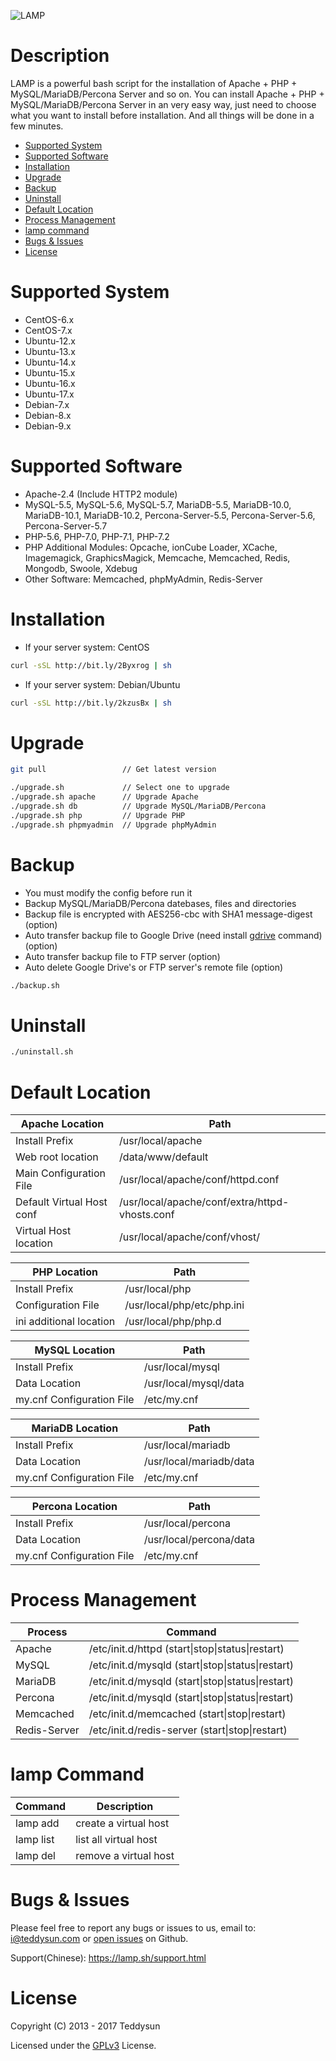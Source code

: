 ![LAMP](https://github.com/teddysun/lamp/raw/master/conf/lamp.gif)

Description
===========
LAMP is a powerful bash script for the installation of Apache + PHP + MySQL/MariaDB/Percona Server and so on. You can install Apache + PHP + MySQL/MariaDB/Percona Server in an very easy way, just need to choose what you want to install before installation. And all things will be done in a few minutes.

- [Supported System](#supported-system)
- [Supported Software](#supported-software)
- [Installation](#installation)
- [Upgrade](#upgrade)
- [Backup](#backup)
- [Uninstall](#uninstall)
- [Default Location](#default-location)
- [Process Management](#process-management)
- [lamp command](#lamp-command)
- [Bugs & Issues](#bugs--issues)
- [License](#license)

Supported System
===============
- CentOS-6.x
- CentOS-7.x
- Ubuntu-12.x
- Ubuntu-13.x
- Ubuntu-14.x
- Ubuntu-15.x
- Ubuntu-16.x
- Ubuntu-17.x
- Debian-7.x
- Debian-8.x
- Debian-9.x

Supported Software
==================
- Apache-2.4 (Include HTTP2 module)
- MySQL-5.5, MySQL-5.6, MySQL-5.7, MariaDB-5.5, MariaDB-10.0, MariaDB-10.1, MariaDB-10.2, Percona-Server-5.5, Percona-Server-5.6, Percona-Server-5.7
- PHP-5.6, PHP-7.0, PHP-7.1, PHP-7.2
- PHP Additional Modules: Opcache, ionCube Loader, XCache, Imagemagick, GraphicsMagick, Memcache, Memcached, Redis, Mongodb, Swoole, Xdebug
- Other Software: Memcached, phpMyAdmin, Redis-Server

Installation
============
- If your server system: CentOS
```bash
curl -sSL http://bit.ly/2Byxrog | sh
```
- If your server system: Debian/Ubuntu
```bash
curl -sSL http://bit.ly/2kzusBx | sh
```

Upgrade
=======
```bash
git pull                 // Get latest version

./upgrade.sh             // Select one to upgrade
./upgrade.sh apache      // Upgrade Apache
./upgrade.sh db          // Upgrade MySQL/MariaDB/Percona
./upgrade.sh php         // Upgrade PHP
./upgrade.sh phpmyadmin  // Upgrade phpMyAdmin
```

Backup
======
- You must modify the config before run it
- Backup MySQL/MariaDB/Percona datebases, files and directories
- Backup file is encrypted with AES256-cbc with SHA1 message-digest (option)
- Auto transfer backup file to Google Drive (need install [gdrive](https://teddysun.com/469.html) command) (option)
- Auto transfer backup file to FTP server (option)
- Auto delete Google Drive's or FTP server's remote file (option)

```bash
./backup.sh
```

Uninstall
=========
```bash
./uninstall.sh
```

Default Location
================
| Apache Location            | Path                                           |
|----------------------------|------------------------------------------------|
| Install Prefix             | /usr/local/apache                              |
| Web root location          | /data/www/default                              |
| Main Configuration File    | /usr/local/apache/conf/httpd.conf              |
| Default Virtual Host conf  | /usr/local/apache/conf/extra/httpd-vhosts.conf |
| Virtual Host location      | /usr/local/apache/conf/vhost/                  |

| PHP Location               | Path                                           |
|----------------------------|------------------------------------------------|
| Install Prefix             | /usr/local/php                                 |
| Configuration File         | /usr/local/php/etc/php.ini                     |
| ini additional location    | /usr/local/php/php.d                           |

| MySQL Location             | Path                                           |
|----------------------------|------------------------------------------------|
| Install Prefix             | /usr/local/mysql                               |
| Data Location              | /usr/local/mysql/data                          |
| my.cnf Configuration File  | /etc/my.cnf                                    |

| MariaDB Location           | Path                                           |
|----------------------------|------------------------------------------------|
| Install Prefix             | /usr/local/mariadb                             |
| Data Location              | /usr/local/mariadb/data                        |
| my.cnf Configuration File  | /etc/my.cnf                                    |

| Percona Location           | Path                                           |
|----------------------------|------------------------------------------------|
| Install Prefix             | /usr/local/percona                             |
| Data Location              | /usr/local/percona/data                        |
| my.cnf Configuration File  | /etc/my.cnf                                    |

Process Management
==================
| Process     | Command                                                 |
|-------------|---------------------------------------------------------|
| Apache      | /etc/init.d/httpd  (start\|stop\|status\|restart)       |
| MySQL       | /etc/init.d/mysqld (start\|stop\|status\|restart)       |
| MariaDB     | /etc/init.d/mysqld (start\|stop\|status\|restart)       |
| Percona     | /etc/init.d/mysqld (start\|stop\|status\|restart)       |
| Memcached   | /etc/init.d/memcached (start\|stop\|restart)            |
| Redis-Server| /etc/init.d/redis-server (start\|stop\|restart)         |

lamp Command
============
| Command    | Description                     |
|------------|---------------------------------|
| lamp add   | create a virtual host           |
| lamp list  | list all virtual host           |
| lamp del   | remove a virtual host           |

Bugs & Issues
=============
Please feel free to report any bugs or issues to us, email to: i@teddysun.com
or [open issues](https://github.com/teddysun/lamp/issues) on Github.

Support(Chinese): https://lamp.sh/support.html

License
=======
Copyright (C) 2013 - 2017 Teddysun

Licensed under the [GPLv3](LICENSE) License.
